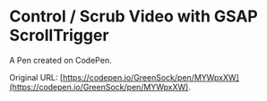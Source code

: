 # Control / Scrub Video with GSAP ScrollTrigger

A Pen created on CodePen.

Original URL: [https://codepen.io/GreenSock/pen/MYWpxXW](https://codepen.io/GreenSock/pen/MYWpxXW).


